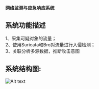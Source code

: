 #### 网络监测与应急响应系统
## 系统功能描述
1、采集可疑对象的流量；<br>
2、使用Suricata和Bro对流量进行入侵检测；<br>
3、关联分析多源数据，推断攻击意图<br>
## 系统结构图:
![Alt text](https://github.com/ffzhello/forensictask/raw/master/pics/pic.png)
